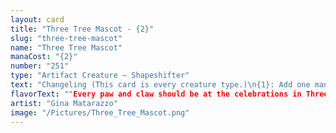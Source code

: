 ```yaml
---
layout: card
title: "Three Tree Mascot - {2}"
slug: "three-tree-mascot"
name: "Three Tree Mascot"
manaCost: "{2}"
number: "251"
type: "Artifact Creature — Shapeshifter"
text: "Changeling (This card is every creature type.)\n{1}: Add one mana of any color. Activate only once each turn."
flavorText: ""Every paw and claw should be at the celebrations in Three Tree City! Even the float is smiling!"\n—*Valley Gazetteer*, four-acorn review"
artist: "Gina Matarazzo"
image: "/Pictures/Three_Tree_Mascot.png"
---
```


